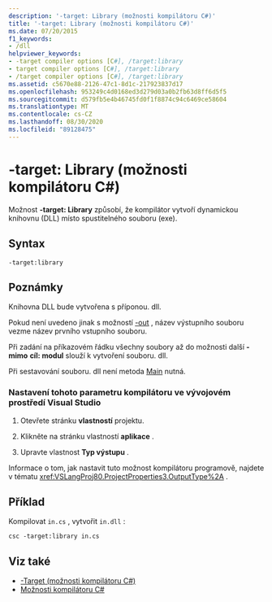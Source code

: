 ```yaml
---
description: '-target: Library (možnosti kompilátoru C#)'
title: '-target: Library (možnosti kompilátoru C#)'
ms.date: 07/20/2015
f1_keywords:
- /dll
helpviewer_keywords:
- -target compiler options [C#], /target:library
- target compiler options [C#], /target:library
- /target compiler options [C#], /target:library
ms.assetid: c5670e88-2126-47c1-8d1c-217923837d17
ms.openlocfilehash: 953249c4d0168ed3d279d03a0b2fb63d8ff6d5f5
ms.sourcegitcommit: d579fb5e4b46745fd0f1f8874c94c6469ce58604
ms.translationtype: MT
ms.contentlocale: cs-CZ
ms.lasthandoff: 08/30/2020
ms.locfileid: "89128475"
---
```

# <a name="-targetlibrary-c-compiler-options"></a>-target: Library (možnosti kompilátoru C#)
Možnost **-target: Library** způsobí, že kompilátor vytvoří dynamickou knihovnu (DLL) místo spustitelného souboru (exe).  
  
## <a name="syntax"></a>Syntax  
  
```console  
-target:library  
```  
  
## <a name="remarks"></a>Poznámky  
 Knihovna DLL bude vytvořena s příponou. dll.  
  
 Pokud není uvedeno jinak s možností [-out](./out-compiler-option.md) , název výstupního souboru vezme název prvního vstupního souboru.  
  
 Při zadání na příkazovém řádku všechny soubory až do možnosti další **-mimo** **cíl: modul** slouží k vytvoření souboru. dll.  
  
 Při sestavování souboru. dll není metoda [Main](../../programming-guide/main-and-command-args/index.md) nutná.  
  
### <a name="to-set-this-compiler-option-in-the-visual-studio-development-environment"></a>Nastavení tohoto parametru kompilátoru ve vývojovém prostředí Visual Studio  
  
1. Otevřete stránku **vlastností** projektu.  
  
2. Klikněte na stránku vlastností **aplikace** .  
  
3. Upravte vlastnost **Typ výstupu** .  
  
 Informace o tom, jak nastavit tuto možnost kompilátoru programově, najdete v tématu <xref:VSLangProj80.ProjectProperties3.OutputType%2A> .  
  
## <a name="example"></a>Příklad  
 Kompilovat `in.cs` , vytvořit `in.dll` :  
  
```console  
csc -target:library in.cs  
```  
  
## <a name="see-also"></a>Viz také

- [-Target (možnosti kompilátoru C#)](./target-compiler-option.md)
- [Možnosti kompilátoru C#](./index.md)
